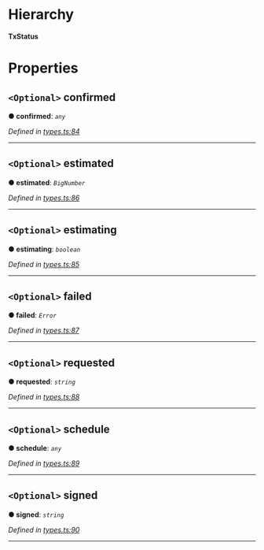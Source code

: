 

# Hierarchy

**TxStatus**

# Properties

<a id="confirmed"></a>

## `<Optional>` confirmed

**● confirmed**: *`any`*

*Defined in [types.ts:84](https://github.com/paritytech/js-libs/blob/7df4531/packages/light.js/src/types.ts#L84)*

___
<a id="estimated"></a>

## `<Optional>` estimated

**● estimated**: *`BigNumber`*

*Defined in [types.ts:86](https://github.com/paritytech/js-libs/blob/7df4531/packages/light.js/src/types.ts#L86)*

___
<a id="estimating"></a>

## `<Optional>` estimating

**● estimating**: *`boolean`*

*Defined in [types.ts:85](https://github.com/paritytech/js-libs/blob/7df4531/packages/light.js/src/types.ts#L85)*

___
<a id="failed"></a>

## `<Optional>` failed

**● failed**: *`Error`*

*Defined in [types.ts:87](https://github.com/paritytech/js-libs/blob/7df4531/packages/light.js/src/types.ts#L87)*

___
<a id="requested"></a>

## `<Optional>` requested

**● requested**: *`string`*

*Defined in [types.ts:88](https://github.com/paritytech/js-libs/blob/7df4531/packages/light.js/src/types.ts#L88)*

___
<a id="schedule"></a>

## `<Optional>` schedule

**● schedule**: *`any`*

*Defined in [types.ts:89](https://github.com/paritytech/js-libs/blob/7df4531/packages/light.js/src/types.ts#L89)*

___
<a id="signed"></a>

## `<Optional>` signed

**● signed**: *`string`*

*Defined in [types.ts:90](https://github.com/paritytech/js-libs/blob/7df4531/packages/light.js/src/types.ts#L90)*

___

